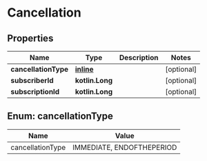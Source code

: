 
# Cancellation

## Properties
Name | Type | Description | Notes
------------ | ------------- | ------------- | -------------
**cancellationType** | [**inline**](#CancellationTypeEnum) |  |  [optional]
**subscriberId** | **kotlin.Long** |  |  [optional]
**subscriptionId** | **kotlin.Long** |  |  [optional]


<a name="CancellationTypeEnum"></a>
## Enum: cancellationType
Name | Value
---- | -----
cancellationType | IMMEDIATE, ENDOFTHEPERIOD



